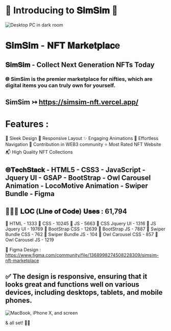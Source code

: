 # 🌟 Introducing to 𝐒𝐢𝐦𝐒𝐢𝐦 🌟
![Desktop PC in dark room](https://github.com/codeaashu/SimSim/assets/130897584/74517557-640c-4595-a3cc-fffda4ba2fb3) 

# 𝐒𝐢𝐦𝐒𝐢𝐦 - 𝐍𝐅𝐓 𝐌𝐚𝐫𝐤𝐞𝐭𝐩𝐥𝐚𝐜e
## 𝐒𝐢𝐦𝐒𝐢𝐦 - Collect Next Generation NFTs Today
### 🌐 SimSim is the premier marketplace for nifties, which are digital items you can truly own for yourself.

## SimSim ↣ https://simsim-nft.vercel.app/

# Features :
🎨 Sleek Design
📱 Responsive Layout
✨ Engaging Animations
🚀 Effortless Navigation
💌 Contribution in WEB3 community
⭐ Most Rated NFT Website
📬 High Quality NFT Collections


## 🌐𝐓𝐞𝐜𝐡𝐒𝐭𝐚𝐜𝐤 - HTML5 - CSS3 - JavaScript - Jquery UI - GSAP - BootStrap - Owl Carousel Animation - LocoMotive Animation - Swiper Bundle - Figma


## 👩🏻‍💻 𝐋𝐎𝐂 (𝐋𝐢𝐧𝐞 𝐨𝐟 𝐂𝐨𝐝𝐞) 𝐔𝐬𝐞𝐬 : 61,794
📂 HTML - 1333
📂 CSS - 10245
📂 JS - 5663
📂 CSS Jquery UI - 1316
📂 JS Jquery UI - 19769
📂 BootStrap CSS - 12639
📂 BootStrap JS - 7887
📂 Swiper Bundle CSS - 762
📂 Swiper Bundle JS - 104
📂 Owl Carousel CSS - 857
📂 Owl Carousel JS - 1219


🎨 Figma Design : https://www.figma.com/community/file/1368998274508228309/simsim-nft-marketplace

## ✅ The design is responsive, ensuring that it looks great and functions well on various devices, including desktops, tablets, and mobile phones.
![MacBook, iPhone X, and screen](https://github.com/codeaashu/SimSim/assets/130897584/ce91c640-a159-4599-a97b-fbc95154e3bc)


& all set! 👍🏻
